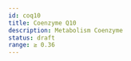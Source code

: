 ```yaml
---
id: coq10
title: Coenzyme Q10
description: Metabolism Coenzyme
status: draft
range: ≥ 0.36
---
```


